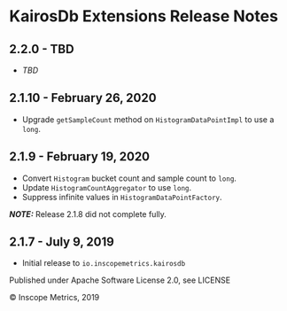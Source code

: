 KairosDb Extensions Release Notes
=================================

2.2.0 - TBD
------------------------
* _TBD_

2.1.10 - February 26, 2020
------------------------
* Upgrade `getSampleCount` method on `HistogramDataPointImpl` to use a `long`.

2.1.9 - February 19, 2020
------------------------
* Convert `Histogram` bucket count and sample count to `long`.
* Update `HistogramCountAggregator` to use `long`.
* Suppress infinite values in `HistogramDataPointFactory`.

***NOTE:*** Release 2.1.8 did not complete fully.

2.1.7 - July 9, 2019
------------------------
* Initial release to `io.inscopemetrics.kairosdb`

Published under Apache Software License 2.0, see LICENSE

&copy; Inscope Metrics, 2019
